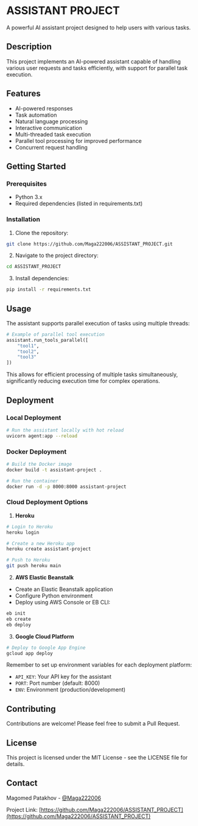 # ASSISTANT PROJECT

A powerful AI assistant project designed to help users with various tasks.

## Description

This project implements an AI-powered assistant capable of handling various user requests and tasks efficiently, with support for parallel task execution.

## Features

- AI-powered responses
- Task automation
- Natural language processing
- Interactive communication
- Multi-threaded task execution
- Parallel tool processing for improved performance
- Concurrent request handling

## Getting Started

### Prerequisites

- Python 3.x
- Required dependencies (listed in requirements.txt)

### Installation

1. Clone the repository:
```bash
git clone https://github.com/Maga222006/ASSISTANT_PROJECT.git
```

2. Navigate to the project directory:
```bash
cd ASSISTANT_PROJECT
```

3. Install dependencies:
```bash
pip install -r requirements.txt
```

## Usage

The assistant supports parallel execution of tasks using multiple threads:

```python
# Example of parallel tool execution
assistant.run_tools_parallel([
    "tool1",
    "tool2",
    "tool3"
])
```

This allows for efficient processing of multiple tasks simultaneously, significantly reducing execution time for complex operations.

## Deployment

### Local Deployment
```bash
# Run the assistant locally with hot reload
uvicorn agent:app --reload
```

### Docker Deployment
```bash
# Build the Docker image
docker build -t assistant-project .

# Run the container
docker run -d -p 8000:8000 assistant-project
```

### Cloud Deployment Options

1. **Heroku**
```bash
# Login to Heroku
heroku login

# Create a new Heroku app
heroku create assistant-project

# Push to Heroku
git push heroku main
```

2. **AWS Elastic Beanstalk**
- Create an Elastic Beanstalk application
- Configure Python environment
- Deploy using AWS Console or EB CLI:
```bash
eb init
eb create
eb deploy
```

3. **Google Cloud Platform**
```bash
# Deploy to Google App Engine
gcloud app deploy
```

Remember to set up environment variables for each deployment platform:
- `API_KEY`: Your API key for the assistant
- `PORT`: Port number (default: 8000)
- `ENV`: Environment (production/development)

## Contributing

Contributions are welcome! Please feel free to submit a Pull Request.

## License

This project is licensed under the MIT License - see the LICENSE file for details.

## Contact

Magomed Patakhov - [@Maga222006](https://github.com/Maga222006)

Project Link: [https://github.com/Maga222006/ASSISTANT_PROJECT](https://github.com/Maga222006/ASSISTANT_PROJECT) 